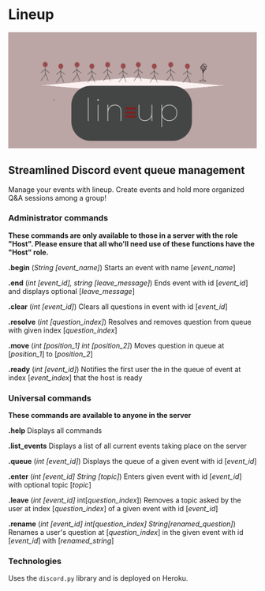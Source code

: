 # Lineup
![Lineup graphic](https://github.com/AdiChops/lineup/blob/main/lineup_graphic.png?raw=true)
## Streamlined Discord event queue management

Manage your events with lineup. Create events and hold more organized Q&A sessions among a group!

### **Administrator commands**

**These commands are only available to those in a server with the role "Host". Please ensure that all who'll need use of these functions have the "Host" role.**

**.begin** (*String [event_name]*)
Starts an event with name [*event_name*]

**.end** (*int [event_id], string [leave_message]*)
Ends event with id [*event_id*] and displays optional [*leave_message*]

**.clear** (*int [event_id]*)
Clears all questions in event with id [*event_id*]

**.resolve** (*int [question_index]*)
Resolves and removes question from queue with given index [*question_index*]

**.move** (*int [position_1] int [position_2]*)
Moves question in queue at [*position_1*] to [*position_2*]

**.ready** (*int [event_id]*)
Notifies the first user the in the queue of event at index [*event_index*] that the host is ready

 

### Universal commands

**These commands are available to anyone in the server**

**.help**
Displays all commands 

**.list_events**
Displays a list of all current events taking place on the server

**.queue** (*int [event_id]*)
Displays the queue of a given event with id [*event_id*]

**.enter** (*int [event_id]* *String [topic]*)
Enters given event with id [*event_id*] with optional topic [*topic*]

**.leave** (*int [event_id]* int[*question_index*])
Removes a topic asked by the user at index [*question_index*] of a given event with id [*event_id*] 

**.rename** (*int [event_id]* *int[question_index]* *String[renamed_question]*)
Renames a user's question at [*question_index*] in the given event with id [*event_id*] with [*renamed_string*]

### Technologies
Uses the `discord.py` library and is deployed on Heroku.
